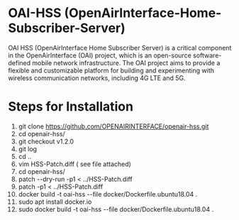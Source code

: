 # OAI-HSS (OpenAirInterface-Home-Subscriber-Server)
 OAI HSS (OpenAirInterface Home Subscriber Server) is a critical component in the OpenAirInterface (OAI) project, which is an open-source software-defined mobile network infrastructure. 
 The OAI project aims to provide a flexible and customizable platform for building and experimenting with wireless communication networks, including 4G LTE and 5G.
# Steps for Installation
1. git clone https://github.com/OPENAIRINTERFACE/openair-hss.git
2. cd openair-hss/
3. git checkout v1.2.0
4. git log
5. cd ..
6. vim HSS-Patch.diff ( see file attached)
7. cd openair-hss/
8. patch --dry-run -p1 < ../HSS-Patch.diff
9. patch  -p1 < ../HSS-Patch.diff
10. docker build -t oai-hss --file docker/Dockerfile.ubuntu18.04 .
11. sudo apt  install docker.io
12. sudo docker build -t oai-hss --file docker/Dockerfile.ubuntu18.04 . 
